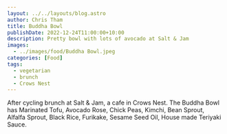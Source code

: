 ```yaml
---
layout: ../../layouts/blog.astro
author: Chris Tham
title: Buddha Bowl
publishDate: 2022-12-24T11:00:00+10:00
description: Pretty bowl with lots of avocado at Salt & Jam
images:
  - ../images/food/Buddha Bowl.jpeg
categories: [Food]
tags:
  - vegetarian
  - brunch
  - Crows Nest
---
```


After cycling brunch at Salt & Jam, a cafe in Crows Nest. The Buddha Bowl has
Marinated Tofu, Avocado Rose, Chick Peas, Kimchi, Bean Sprout, Alfalfa Sprout,
Black Rice, Furikake, Sesame Seed Oil, House made Teriyaki Sauce.
